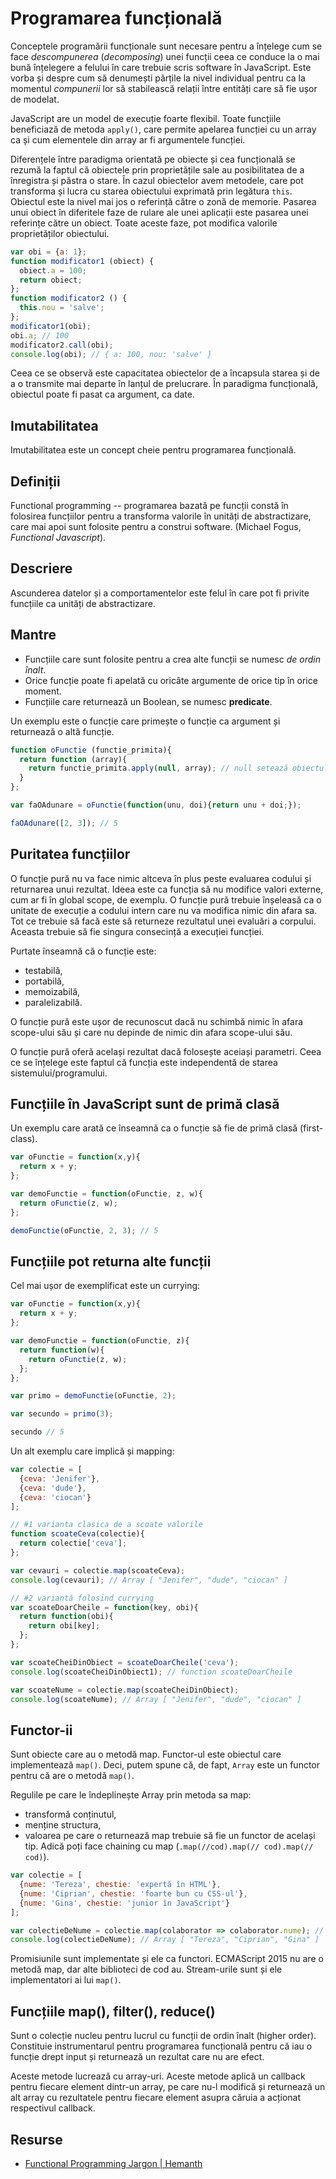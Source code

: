 # Programarea funcțională

Conceptele programării funcționale sunt necesare pentru a înțelege cum se face *descompunerea* (*decomposing*) unei funcții ceea ce conduce la o mai bună înțelegere a felului în care trebuie scris software în JavaScript. Este vorba și despre cum să denumești părțile la nivel individual pentru ca la momentul *compunerii* lor să stabilească relații între entități care să fie ușor de modelat.

JavaScript are un model de execuție foarte flexibil. Toate funcțiile beneficiază de metoda `apply()`, care permite apelarea funcției cu un array ca și cum elementele din array ar fi argumentele funcției.

Diferențele între paradigma orientată pe obiecte și cea funcțională se rezumă la faptul că obiectele prin proprietățile sale au posibilitatea de a înregistra și păstra o stare.
În cazul obiectelor avem metodele, care pot transforma și lucra cu starea obiectului exprimată prin legătura `this`. Obiectul este la nivel mai jos o referință către o zonă de memorie. Pasarea unui obiect în diferitele faze de rulare ale unei aplicații este pasarea unei referințe către un obiect. Toate aceste faze, pot modifica valorile proprietăților obiectului.

```javascript
var obi = {a: 1};
function modificator1 (obiect) {
  obiect.a = 100;
  return obiect;
};
function modificator2 () {
  this.nou = 'salve';
};
modificator1(obi);
obi.a; // 100
modificator2.call(obi);
console.log(obi); // { a: 100, nou: 'salve' }
```

Ceea ce se observă este capacitatea obiectelor de a încapsula starea și de a o transmite mai departe în lanțul de prelucrare. În paradigma funcțională, obiectul poate fi pasat ca argument, ca date.

## Imutabilitatea

Imutabilitatea este un concept cheie pentru programarea funcțională.

## Definiții

Functional programming -- programarea bazată pe funcții constă în folosirea funcțiilor pentru a transforma valorile în unități de abstractizare, care mai apoi sunt folosite pentru a construi software. (Michael Fogus, *Functional Javascript*).

## Descriere

Ascunderea datelor și a comportamentelor este felul în care pot fi privite funcțiile ca unități de abstractizare.

## Mantre

- Funcțiile care sunt folosite pentru a crea alte funcții se numesc *de ordin înalt*.
- Orice funcție poate fi apelată cu oricâte argumente de orice tip în orice moment.
- Funcțiile care returnează un Boolean, se numesc **predicate**.

Un exemplu este o funcție care primește o funcție ca argument și returnează o altă funcție.

```javascript
function oFunctie (functie_primita){
  return function (array){
    return functie_primita.apply(null, array); // null setează obiectul context la global object (window, de regulă)
  }
};

var faOAdunare = oFunctie(function(unu, doi){return unu + doi;});

faOAdunare([2, 3]); // 5
```

## Puritatea funcțiilor

O funcție pură nu va face nimic altceva în plus peste evaluarea codului și returnarea unui rezultat. Ideea este ca funcția să nu modifice valori externe, cum ar fi în global scope, de exemplu. O funcție pură trebuie înșeleasă ca o unitate de execuție a codului intern care nu va modifica nimic din afara sa. Tot ce trebuie să facă este să returneze rezultatul unei evaluări a corpului. Aceasta trebuie să fie singura consecință a execuției funcției.

Purtate înseamnă că o funcție este:

- testabilă,
- portabilă,
- memoizabilă,
- paralelizabilă.

O funcție pură este ușor de recunoscut dacă nu schimbă nimic în afara scope-ului său și care nu depinde de nimic din afara scope-ului său.

O funcție pură oferă același rezultat dacă folosește aceiași parametri. Ceea ce se înțelege este faptul că funcția este independentă de starea sistemului/programului.

## Funcțiile în JavaScript sunt de primă clasă

Un exemplu care arată ce înseamnă ca o funcție să fie de primă clasă (first-class).

```javascript
var oFunctie = function(x,y){
  return x + y;
};

var demoFunctie = function(oFunctie, z, w){
  return oFunctie(z, w);
};

demoFunctie(oFunctie, 2, 3); // 5
```

## Funcțiile pot returna alte funcții

Cel mai ușor de exemplificat este un currying:

```javascript
var oFunctie = function(x,y){
  return x + y;
};

var demoFunctie = function(oFunctie, z){
  return function(w){
    return oFunctie(z, w);
  };
};

var primo = demoFunctie(oFunctie, 2);

var secundo = primo(3);

secundo // 5
```

Un alt exemplu care implică și mapping:

```javascript
var colectie = [
  {ceva: 'Jenifer'},
  {ceva: 'dude'},
  {ceva: 'ciocan'}
];

// #1 varianta clasica de a scoate valorile
function scoateCeva(colectie){
  return colectie['ceva'];
};

var cevauri = colectie.map(scoateCeva);
console.log(cevauri); // Array [ "Jenifer", "dude", "ciocan" ]

// #2 variantă folosind currying
var scoateDoarCheile = function(key, obi){
  return function(obi){
    return obi[key];
  };
};

var scoateCheiDinObiect = scoateDoarCheile('ceva');
console.log(scoateCheiDinObiect1); // function scoateDoarCheile

var scoateNume = colectie.map(scoateCheiDinObiect);
console.log(scoateNume); // Array [ "Jenifer", "dude", "ciocan" ]
```

## Functor-ii

Sunt obiecte care au o metodă map. Functor-ul este obiectul care implementează `map()`. Deci, putem spune că, de fapt, `Array` este un functor pentru că are o metodă `map()`.

Regulile pe care le îndeplinește Array prin metoda sa map:

- transformă conținutul,
- menține structura,
- valoarea pe care o returnează map trebuie să fie un functor de același tip. Adică poți face chaining cu map (`.map(//cod).map(// cod).map(// cod)`).

```javascript
var colectie = [
  {nume: 'Tereza', chestie: 'expertă în HTML'},
  {nume: 'Ciprian', chestie: 'foarte bun cu CSS-ul'},
  {nume: 'Gina', chestie: 'junior în JavaScript'}
];

var colectieDeNume = colectie.map(colaborator => colaborator.nume); // colaborator => colaborator.nume este funcția de transformare
console.log(colectieDeNume); // Array [ "Tereza", "Ciprian", "Gina" ]
```

Promisiunile sunt implementate și ele ca functori. ECMAScript 2015 nu are o metodă map, dar alte biblioteci de cod au.
Stream-urile sunt și ele implementatori ai lui `map()`.

## Funcțiile map(), filter(), reduce()

Sunt o colecție nucleu pentru lucrul cu funcții de ordin înalt (higher order). Constituie instrumentarul pentru programarea funcțională pentru că iau o funcție drept input și returnează un rezultat care nu are efect.

Aceste metode lucrează cu array-uri. Aceste metode aplică un callback pentru fiecare element dintr-un array, pe care nu-l modifică și returnează un alt array cu rezultatele pentru fiecare element asupra căruia a acționat respectivul callback.

## Resurse

- [Functional Programming Jargon | Hemanth](git@github.com:hemanth/functional-programming-jargon.git)